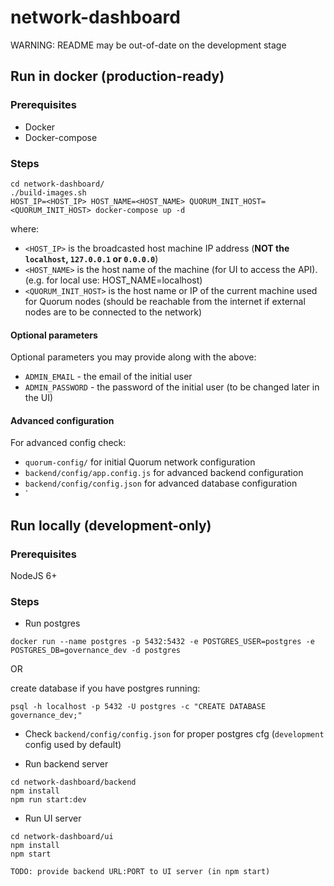 # network-dashboard

WARNING: README may be out-of-date on the development stage

## Run in docker (production-ready)

### Prerequisites

 - Docker
 - Docker-compose

### Steps

 ```
 cd network-dashboard/
 ./build-images.sh
 HOST_IP=<HOST_IP> HOST_NAME=<HOST_NAME> QUORUM_INIT_HOST=<QUORUM_INIT_HOST> docker-compose up -d
 ```
 where:
 - `<HOST_IP>` is the broadcasted host machine IP address (**NOT the `localhost`, `127.0.0.1` or `0.0.0.0`**)
 - `<HOST_NAME>` is the host name of the machine (for UI to access the API). (e.g. for local use: HOST_NAME=localhost)
 - `<QUORUM_INIT_HOST>` is the host name or IP of the current machine used for Quorum nodes (should be reachable from the internet if external nodes are to be connected to the network)

#### Optional parameters

Optional parameters you may provide along with the above:
 - `ADMIN_EMAIL` - the email of the initial user
 - `ADMIN_PASSWORD` - the password of the initial user (to be changed later in the UI)

#### Advanced configuration

For advanced config check:
 - `quorum-config/` for initial Quorum network configuration
 - `backend/config/app.config.js` for advanced backend configuration
 - `backend/config/config.json`  for advanced database configuration
 - `

## Run locally (development-only)

### Prerequisites

 NodeJS 6+

### Steps

 - Run postgres
  ```
  docker run --name postgres -p 5432:5432 -e POSTGRES_USER=postgres -e POSTGRES_DB=governance_dev -d postgres
  ```
  OR

  create database if you have postgres running:
  ```
  psql -h localhost -p 5432 -U postgres -c "CREATE DATABASE governance_dev;"
  ```

 - Check `backend/config/config.json` for proper postgres cfg (`development` config used by default)

 - Run backend server
  ```
  cd network-dashboard/backend
  npm install
  npm run start:dev
  ```

 - Run UI server
  ```
  cd network-dashboard/ui
  npm install
  npm start
  ```
`TODO: provide backend URL:PORT to UI server (in npm start)`